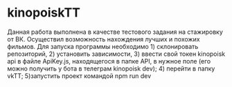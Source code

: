 # kinopoiskTT

Данная работа выполнена в качестве тестового задания на стажировку от ВК. 
Осуществил возможность нахождения лучших и похожих фильмов.
Для запуска программы необходимо 1) склонировать репозиторий, 2) установить зависимости, 3) ввести свой токен kinopoisk api в файле ApiKey.js, находящегося в папке API, в нужное поле (его можно получить у бота в телеграм kinopoisk dev); 4) перейти в папку vkTT; 5)запустить проект командой npm run dev
